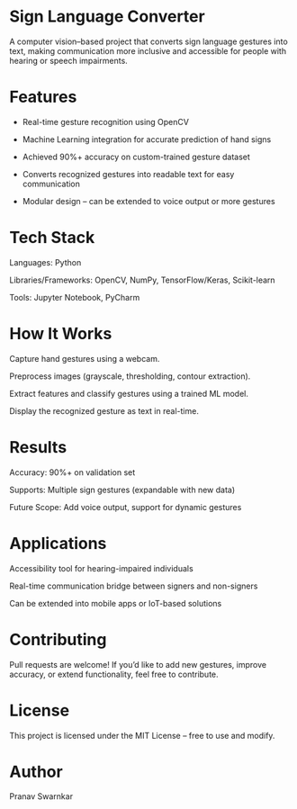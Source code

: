 # **Sign Language Converter**

A computer vision–based project that converts sign language gestures into text, making communication more inclusive and accessible for people with hearing or speech impairments.

# Features

- Real-time gesture recognition using OpenCV

- Machine Learning integration for accurate prediction of hand signs

- Achieved 90%+ accuracy on custom-trained gesture dataset

- Converts recognized gestures into readable text for easy communication

- Modular design – can be extended to voice output or more gestures

# Tech Stack

Languages: Python

Libraries/Frameworks: OpenCV, NumPy, TensorFlow/Keras, Scikit-learn

Tools: Jupyter Notebook, PyCharm

# How It Works

Capture hand gestures using a webcam.

Preprocess images (grayscale, thresholding, contour extraction).

Extract features and classify gestures using a trained ML model.

Display the recognized gesture as text in real-time.

# Results

Accuracy: 90%+ on validation set

Supports: Multiple sign gestures (expandable with new data)

Future Scope: Add voice output, support for dynamic gestures

# Applications

Accessibility tool for hearing-impaired individuals

Real-time communication bridge between signers and non-signers

Can be extended into mobile apps or IoT-based solutions

# Contributing

Pull requests are welcome! If you’d like to add new gestures, improve accuracy, or extend functionality, feel free to contribute.

# License

This project is licensed under the MIT License – free to use and modify.

# Author

Pranav Swarnkar
